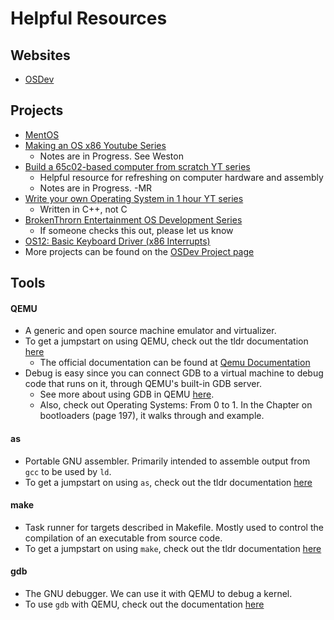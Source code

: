 # Helpful Resources

## Websites
- [OSDev](https://wiki.osdev.org/Expanded_Main_Page)

## Projects
- [MentOS](https://mentos-team.github.io/)
- [Making an OS x86 Youtube Series](https://www.youtube.com/watch?v=MwPjvJ9ulSc&list=PLm3B56ql_akNcvH8vvJRYOc7TbYhRs19M)
    - Notes are in Progress. See Weston
- [Build a 65c02-based computer from scratch YT series](https://youtu.be/LnzuMJLZRdU?si=9LvxP228M4_oDLGK)
    - Helpful resource for refreshing on computer hardware and assembly
    - Notes are in Progress. -MR
- [Write your own Operating System in 1 hour YT series](https://youtu.be/1rnA6wpF0o4?si=XApDFYEc0jnQWAvZ)
    - Written in C++, not C
- [BrokenThrorn Entertainment OS Development Series](http://www.brokenthorn.com/Resources/OSDevIndex.html)
    - If someone checks this out, please let us know
- [OS12: Basic Keyboard Driver (x86 Interrupts)](https://youtu.be/YtnNX074jMU?si=dnlJ8g2pHdyQxCb2)
- More projects can be found on the [OSDev Project page](https://wiki.osdev.org/Projects)


## Tools
#### QEMU
- A generic and open source machine emulator and virtualizer.
- To get a jumpstart on using QEMU, check out the tldr documentation [here](https://tldr.inbrowser.app/pages/common/qemu)
    - The official documentation can be found at [Qemu Documentation](https://www.qemu.org/docs/master/)
- Debug is easy since you can connect GDB to a virtual machine to debug code that runs on it, through QEMU's built-in GDB server.
    - See more about using GDB in QEMU [here](https://www.qemu.org/docs/master/system/gdb.html).
    - Also, check out Operating Systems: From 0 to 1. In the Chapter on bootloaders (page 197), it walks through and example.

#### as
- Portable GNU assembler. Primarily intended to assemble output from `gcc` to be used by `ld`.
- To get a jumpstart on using `as`, check out the tldr documentation [here](https://tldr.inbrowser.app/pages/linux/as)

#### make
- Task runner for targets described in Makefile. Mostly used to control the compilation of an executable from source code.
- To get a jumpstart on using `make`, check out the tldr documentation [here](https://tldr.inbrowser.app/pages/common/make)

#### gdb
- The GNU debugger. We can use it with QEMU to debug a kernel.
- To use `gdb` with QEMU, check out the documentation [here](https://qemu-project.gitlab.io/qemu/system/gdb.html)